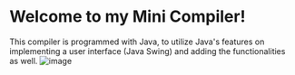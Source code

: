 # Welcome to my Mini Compiler!

This compiler is programmed with Java, to utilize Java's features on implementing a user interface (Java Swing) and adding the functionalities as well.
![image](https://github.com/aubs7/miniCompilerTOPL/assets/142388266/767688e2-f913-4965-b91e-94b840e83241)
